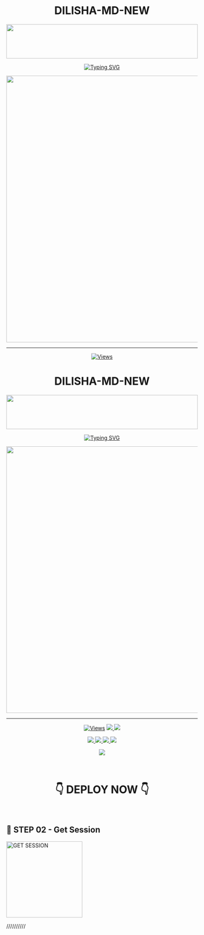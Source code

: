 <h1 align="center">DILISHA-MD-NEW</h1>

<img src="https://i.imgur.com/dBaSKWF.gif" height="90" width="100%">

<p align="center">
<a href="https://git.io/typing-svg"><img src="https://readme-typing-svg.demolab.com?font=Fira+Code&weight=700&size=33&pause=1000&color=5513F7&width=435&lines=VAJIRA+MD+WHATSAPP+BOT" alt="Typing SVG" /></a>
</p>
<p align="center">
<a href="https://github.com/Roudy-king">
    <img src="https://telegra.ph/file/cad7038fe82e47f79c609.jpg"  width="700px">
</a>
<hr>


<p align="center">

  <a href="https://github.com/Roudy-king/DILISHA-MD-NEW">
    <img src="https://hits.seeyoufarm.com/api/count/incr/badge.svg?url=https%3A%2F%2Fgithub.com%2FVajiraTech%2FVAJIRA-MD-NEW&count_bg=%2379C83D&title_bg=%23555555&icon=gitpod.svg&icon_color=%23E7E7E7&title=Views&edge_flat=false" alt="Views"/></a>
  <h1 align="center">DILISHA-MD-NEW</h1>

<img src="https://i.imgur.com/dBaSKWF.gif" height="90" width="100%">

<p align="center">
<a href="https://git.io/typing-svg"><img src="https://readme-typing-svg.demolab.com?font=Fira+Code&weight=700&size=33&pause=1000&color=5513F7&width=435&lines=VAJIRA+MD+WHATSAPP+BOT" alt="Typing SVG" /></a>
</p>
<p align="center">
<a href="https://github.com/VajiraTech">
    <img src="https://telegra.ph/file/44ff060a7b96ff6c0a42a.jpg"  width="700px">
</a>
<hr>


<p align="center">

  <a href="https://github.com/VajiraTech/VAJIRA-MD-NEW">
    <img src="https://hits.seeyoufarm.com/api/count/incr/badge.svg?url=https%3A%2F%2Fgithub.com%2FVajiraTech%2FVAJIRA-MD-NEW&count_bg=%2379C83D&title_bg=%23555555&icon=gitpod.svg&icon_color=%23E7E7E7&title=Views&edge_flat=false" alt="Views"/></a>
  
  </a>
  <a href="https://github.com/VajiraTech/VAJIRA-MD-NEW/fork">
    <img src="https://img.shields.io/github/forks/VajiraTech/VAJIRA-MD-NEW?label=Fork&style=social">
    
  </a>
  <a href="https://github.com/Roudy-king/DILISHA-MD-NEW">
    <img src="https://telegra.ph/file/cad7038fe82e47f79c609.jpg">
  </a>
</p>

<p align="center">
  <a href="https://github.com/Roudy-king/DILISHA-MD-NEW">
    <img src="https://telegra.ph/file/cad7038fe82e47f79c609.jpg">

  </a>
  <a href="https://github.com/VajiraTech/VAJIRA-MD-NEW">
    <img src="https://telegra.ph/file/cad7038fe82e47f79c609.jpg">

  </a>
  <a href="https://github.com/Roudy-king/DILISHA-MD-NEW">
    <img src="https://img.shields.io/github/languages/top/VajiraTech/VAJIRA-MD-NEW?color=purple&label=Javascript&style=plastic">

  </a>
  <a href="https://github.com/Roudy-king/DILISHA-MD-NEW">
    <img src="https://telegra.ph/file/cad7038fe82e47f79c609.jpg">

  </a>
  </p>
 <p align="center">
  <a href="https://github.com/Roudy-king/DILISHA-MD-NEW">
    <img src="https://telegra.ph/file/cad7038fe82e47f79c609.jpg">

  </a>
</p>


<br>

<div align="center">
 
  <h1>👇 DEPLOY NOW 👇</h1>
</div>

<br>


## 🎀 STEP 02 -  Get Session

<a href="https://vajirapair-3ea4809cee5a.herokuapp.com/"><img src="https://img.shields.io/badge/QR%20OR%20PAIR%20CODE-blue" alt="GET SESSION" width="200"></a>

  
//////////

